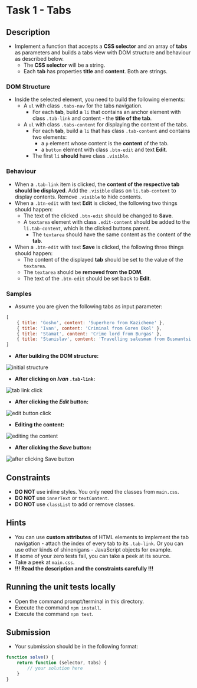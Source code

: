 # Task 1 - Tabs

## Description
- Implement a function that accepts a **CSS selector** and an array of **tabs** as parameters and builds a tabs view with DOM structure and behaviour as described below.
    - The **CSS selector** will be a string.
    - Each **tab** has properties **title** and **content**. Both are strings.

### DOM Structure
- Inside the selected element, you need to build the following elements:
    - A `ul` with class `.tabs-nav` for the tabs navigation.
        - For each **tab**, build a `li` that contains an anchor element with class `.tab-link` and content - the **title of the tab**.
    - A `ul` with class `.tabs-content` for displaying the content of the tabs.
        - For each **tab**, build a `li` that has class `.tab-content` and contains two elements:
            - a `p` element whose content is the **content** of the tab.
            - a `button` element with class `.btn-edit` and text **Edit**.
        - The first `li` **should** have class `.visible`.

### Behaviour
- When a `.tab-link` item is clicked, the **content of the respective tab should be displayed**. Add the `.visible` class on `li.tab-content` to display contents. Remove `.visible` to hide contents.
- When a `.btn-edit` with text **Edit** is clicked, the following two things should happen:
    - The text of the clicked `.btn-edit` should be changed to **Save**.
    - A `textarea` element with class `.edit-content` should be added to the `li.tab-content`, which is the clicked buttons parent.
        - The `textarea` should have the same content as the content of the **tab**.
- When a `.btn-edit` with text **Save** is clicked, the following three things should happen:
    - The content of the displayed **tab** should be set to the value of the `textarea`.
    - The `textarea` should be **removed from the DOM**.
    - The text of the `.btn-edit` should be set back to **Edit**.

### Samples
- Assume you are given the following tabs as input parameter:

```js
[
    { title: 'Gosho', content: 'Superhero from Kazichene' },
    { title: 'Ivan', content: 'Criminal from Goren Okol' },
    { title: 'Stamat', content: 'Crime lord from Burgas' },
    { title: 'Stanislav', content: 'Travelling salesman from Busmantsi' }
]
```

- **After building the DOM structure:**

![initial structure](./imgs/built-initial.png)

- **After clicking on _Ivan_ `.tab-link`:**

![tab link click](./imgs/ivan-clicked.png)

- **After clicking the _Edit_ button:**

![edit button click](./imgs/edit-click.png)

- **Editing the content:**

![editing the content](./imgs/editing-content.png)

- **After clicking the _Save_ button:**

![after clicking Save button](./imgs/save-click.png)

## Constraints
- **DO NOT** use inline styles. You only need the classes from `main.css`.
- **DO NOT** use `innerText` or `textContent`.
- **DO NOT** use `classList` to add or remove classes.

## Hints
- You can use **custom attributes** of HTML elements to implement the tab navigation - attach the index of every tab to its `.tab-link`. Or you can use other kinds of shinenigans - JavaScript objects for example.
- If some of your zero tests fail, you can take a peek at its source.
- Take a peek at `main.css`.
- **!!! Read the description and the constraints carefully !!!**

## Running the unit tests locally
- Open the command prompt/terminal in this directory.
- Execute the command `npm install`.
- Execute the command `npm test`.

## Submission
- Your submission should be in the following format:

```js
function solve() {
    return function (selector, tabs) {
        // your solution here
    }
}
```

